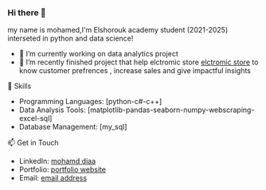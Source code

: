### Hi there 👋
my name is mohamed,I'm Elshorouk academy student (2021-2025) interseted in python and data science!
- 🔭 I’m currently working on data analytics project 
- 🌱 I’m recently finished project that help elctromic store [elctromic store](https://github.com/MOdiaa2003/sales_analysis) to know customer prefrences , increase sales and give impactful insights

🌱 Skills
- Programming Languages: [python-c#-c++]
- Data Analysis Tools: [matplotlib-pandas-seaborn-numpy-webscraping-excel-sql]
- Database Management: [my_sql]

 📫 Get in Touch
- LinkedIn: [mohamd diaa ](https://www.linkedin.com/in/mohamed-diaa-710085303/)
- Portfolio: [ portfolio website ](https://mdiaa44359.wixsite.com/my-site-2)
- Email: [ email address](mdiaa44359@gmail.com)


<!--
**MOdiaa2003/MOdiaa2003** is a ✨ _special_ ✨ repository because its `README.md` (this file) appears on your GitHub profile.

Here are some ideas to get you started:

- 🔭 I’m currently working on ...
- 🌱 I’m currently learning ...
- 👯 I’m looking to collaborate on ...
- 🤔 I’m looking for help with ...
- 💬 Ask me about ...
- 📫 How to reach me: ...
- 😄 Pronouns: ...
- ⚡ Fun fact: ...
-->
